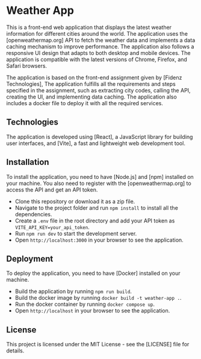 # Weather App

This is a front-end web application that displays the latest weather information for different cities around the world. The application uses the [openweathermap.org] API to fetch the weather data and implements a data caching mechanism to improve performance. The application also follows a responsive UI design that adapts to both desktop and mobile devices. The application is compatible with the latest versions of Chrome, Firefox, and Safari browsers.

The application is based on the front-end assignment given by [Fidenz Technologies], The application fulfills all the requirements and steps specified in the assignment, such as extracting city codes, calling the API, creating the UI, and implementing data caching. The application also includes a docker file to deploy it with all the required services.

## Technologies

The application is developed using [React], a JavaScript library for building user interfaces, and [Vite], a fast and lightweight web development tool.

## Installation

To install the application, you need to have [Node.js] and [npm] installed on your machine. You also need to register with the [openweathermap.org] to access the API and get an API token.

- Clone this repository or download it as a zip file.
- Navigate to the project folder and run `npm install` to install all the dependencies.
- Create a `.env` file in the root directory and add your API token as `VITE_API_KEY=your_api_token`.
- Run `npm run dev` to start the development server.
- Open `http://localhost:3000` in your browser to see the application.

## Deployment

To deploy the application, you need to have [Docker] installed on your machine.

- Build the application by running `npm run build`.
- Build the docker image by running `docker build -t weather-app .`.
- Run the docker container by running `docker compose up`.
- Open `http://localhost` in your browser to see the application.

## License

This project is licensed under the MIT License - see the [LICENSE] file for details.
